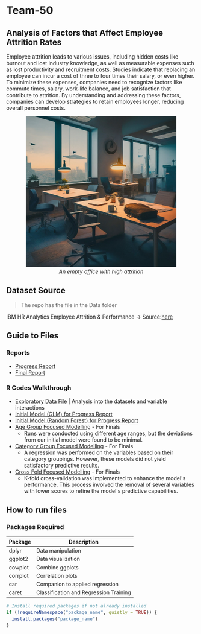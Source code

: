 # Team-50

## Analysis of Factors that Affect Employee Attrition Rates
Employee attrition leads to various issues, including hidden costs like burnout and lost industry knowledge, as well as measurable expenses such as lost productivity and recruitment costs. Studies indicate that replacing an employee can incur a cost of three to four times their salary, or even higher. To minimize these expenses, companies need to recognize factors like commute times, salary, work-life balance, and job satisfaction that contribute to attrition. By understanding and addressing these factors, companies can develop strategies to retain employees longer, reducing overall personnel costs.

<p align="center">
  <img src="attrition.jpeg" alt="Empty Office" title="Empty Office" style="text-align:center" width="400px">
  <br>
  <em>An empty office with high attrition</em>
</p>

## Dataset Source
> The repo has the file in the Data folder

IBM HR Analytics Employee Attrition & Performance &rarr; Source:[here](https://www.kaggle.com/datasets/pavansubhasht/ibm-hr-analytics-attrition-dataset "Kaggle")

## Guide to Files

### Reports
* [Progress Report](Progress%20Report/team50progressreport.docx)
* [Final Report](Final%20Report/team50finalreport.docx)

### R Codes Walkthrough
* [Exploratory Data File](Code/Exploratory%20Data%20Analysis/EDA%20Notebook.ipynb) | Analysis into the datasets and variable interactions
* [Initial Model (GLM) for Progress Report](Progress%20Report/Attrition_Glm_Interaction_Ben_09032024.R)
* [Initial Model (Random Forest) for Progress Report](Progress%20Report/RandomForestModel.R)
* [Age Group Focused Modelling](Final%20Report/Attrition_Glm_Interaction_Ben_Age_Group_07042024.R) - For Finals
  * Runs were conducted using different age ranges, but the deviations from our initial model were found to be minimal.
* [Category Group Focused Modelling](Final%20Report/Attrition_Glm_Interaction_Ben_Category_Models_07042024.R) - For Finals
  * A regression was performed on the variables based on their category groupings. However, these models did not yield satisfactory predictive results.
* [Cross Fold Focused Modelling](Final%20Report/Attrition_Glm_Interaction_Ben_K-Fold_CV_10042024.R) - For Finals
  * K-fold cross-validation was implemented to enhance the model's performance. This process involved the removal of several variables with lower scores to refine the model's predictive capabilities.  


## How to run files

### Packages Required

| Package   | Description                   |
|-----------|-------------------------------|
| dplyr     | Data manipulation             |
| ggplot2   | Data visualization            |
| cowplot   | Combine ggplots               |
| corrplot  | Correlation plots             |
| car       | Companion to applied regression |
| caret     | Classification and Regression Training |

```R
# Install required packages if not already installed
if (!requireNamespace("package_name", quietly = TRUE)) {
  install.packages("package_name")
}
```


